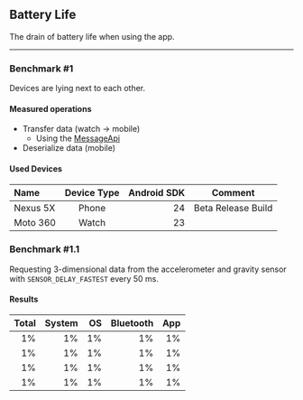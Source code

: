 ## Battery Life
The drain of battery life when using the app.

---

### Benchmark #1
Devices are lying next to each other.

#### Measured operations
- Transfer data (watch → mobile)
  - Using the [MessageApi](https://developers.google.com/android/reference/com/google/android/gms/wearable/MessageApi)
- Deserialize data (mobile)

#### Used Devices
 Name          | Device Type     | Android SDK  | Comment 
 :------------ | :-------------: | -----------: | -------
Nexus 5X       | Phone           |   24         | Beta Release Build
Moto 360       | Watch           |   23         | 

### Benchmark #1.1
Requesting 3-dimensional data from the accelerometer and gravity sensor with `SENSOR_DELAY_FASTEST` every 50 ms.

#### Results
 Total    | System   | OS       | Bluetooth| App 
 -------: | -------: | -------: | -------: | -------:
 1%       | 1%       | 1%       | 1%       | 1%
 1%       | 1%       | 1%       | 1%       | 1%
 1%       | 1%       | 1%       | 1%       | 1%
 1%       | 1%       | 1%       | 1%       | 1%
